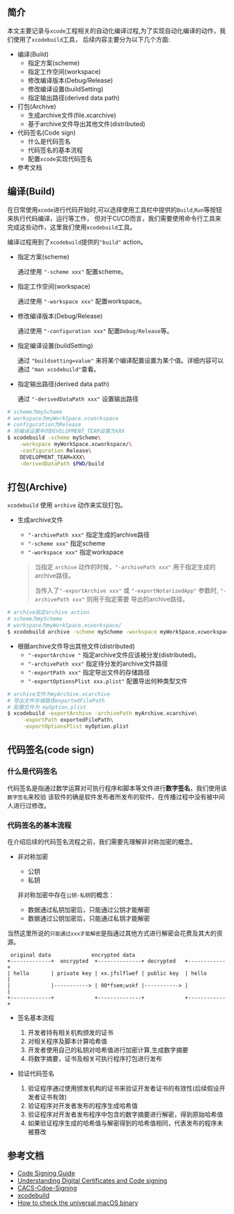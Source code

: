 ## 简介

本文主要记录与`xcode`工程相关的自动化编译过程,为了实现自动化编译的动作，我们使用了`xcodebuild`工具，
后续内容主要分为以下几个方面:

* 编译(Build)
    * 指定方案(scheme)
    * 指定工作空间(workspace)  
    * 修改编译版本(Debug/Release)
    * 修改编译设置(buildSetting)
    * 指定输出路径(derived data path)
* 打包(Archive)
    * 生成archive文件(file.xcarchive)
    * 基于archive文件导出其他文件(distributed)
* 代码签名(Code sign)
    * 什么是代码签名
    * 代码签名的基本流程
    * 配置`xcode`实现代码签名
* 参考文档

## 编译(Build)

在日常使用`xcode`进行代码开始时,可以选择使用工具栏中提供的`Build`,`Run`等按钮来执行代码编译，运行等工作，
但对于CI/CD而言，我们需要使用命令行工具来完成这些动作，这里我们使用`xcodebuild`工具。

编译过程用到了`xcodebuild`提供的`"build"` action。

* 指定方案(scheme)

    通过使用 `"-scheme xxx"` 配置scheme。

* 指定工作空间(workspace)

    通过使用 `"-workspace xxx"` 配置workspace。

* 修改编译版本(Debug/Release)

    通过使用 `"-configuration xxx"` 配置`Debug/Release`等。

* 指定编译设置(buildSetting)

    通过 `"buildsetting=value"` 来将某个编译配置设置为某个值。详细内容可以通过 `"man xcodebuild"`查看。

* 指定输出路径(derived data path)

    通过 `"-derivedDataPath xxx"` 设置输出路径
    
```sh
# scheme为myScheme
# workspace为myWorkSpace.xcworkspace
# configuration为Release
# 将编译设置中的DEVELOPMENT_TEAM设置为XXX
$ xcodebuild -scheme myScheme\
    -workspace myWorkSpace.xcworkspace/\
    -configuration Release\
    DEVELOPMENT_TEAM=XXX\
    -derivedDataPath $PWD/build
```


## 打包(Archive)

`xcodebuild` 使用 `archive` 动作来实现打包。

* 生成archive文件

    - `"-archivePath xxx"` 指定生成的archive路径
    - `"-scheme xxx"` 指定scheme
    - `"-workspace xxx"` 指定workspace

    
    > 当指定 `archive` 动作的时候，`"-archivePath xxx"` 用于指定生成的archive路径。
    > 
    > 当传入了`"-exportArchive xxx"` 或 `"-exportNotarizedApp"` 参数时, `"-archivePath xxx"` 则用于指定需要
    > 导出的archive路径。

```sh
# archive指定archive action
# scheme为myScheme
# workspace为myWorkSpace.xcworkspace/
$ xcodebuild archive -scheme myScheme -workspace myWorkSpace.xcworkspace/
```

* 根据archive文件导出其他文件(distributed)
    - `"-exportArchive "` 指定archive文件应该被分发(distributed)。
    - `"-archivePath xxx"` 指定待分发的archive文件路径
    - `"-exportPath xxx"` 指定导出文件的存储路径
    - `"-exportOptionsPlist xxx.plist"` 配置导出何种类型文件

```sh
# archive文件为myArchive.xcarchive
# 导出文件存储路径exportedFilePath
# 配置文件为 myOption.plist
$ xcodebuild -exportArchive -archivePath myArchive.xcarchive\
     -exportPath exportedFilePath\
     -exportOptionsPlist myOption.plist
```

## 代码签名(code sign)

### 什么是代码签名

代码签名是指通过数学运算对可执行程序和脚本等文件进行**数字签名**，我们使用该`数字签名`来校验
该软件的确是软件发布者所发布的软件，在传播过程中没有被中间人进行过修改。

### 代码签名的基本流程

在介绍后续的代码签名流程之前，我们需要先理解非对称加密的概念。

* 非对称加密
    - 公钥
    - 私钥

    非对称加密中存在`公钥-私钥`的概念：

    * 数据通过私钥加密后，只能通过公钥才能解密
    * 数据通过公钥加密后，只能通过私钥才能解密

当然这里所说的`只能通过xxx才能解密`是指通过其他方式进行解密会花费及其大的资源。

```
 original data             encrypted data
+-------------+  encrypted  +--------------+ decrypted   +------------+
| hello       | private key | xx.jfslflwef | public key  | hello      |
|             |-----------> | 90*fsem;wskf |-----------> |            |
+-------------+             +--------------+             +------------+
```

* 签名基本流程
    1. 开发者持有相关机构颁发的证书
    2. 对相关程序及脚本计算哈希值
    3. 开发者使用自己的私钥对哈希值进行加密计算,生成数字摘要
    4. 将数字摘要，证书及相关可执行程序打包进行发布


* 验证代码签名
    1. 验证程序通过使用颁发机构的证书来验证开发者证书的有效性(后续假设开发者证书有效)
    2. 验证程序对开发者发布的程序生成哈希值
    3. 验证程序对开发者发布程序中包含的数字摘要进行解密，得到原始哈希值
    4. 如果验证程序生成的哈希值与解密得到的哈希值相同，代表发布的程序未被篡改

## 参考文档

* [Code Signing Guide](https://developer.apple.com/library/archive/documentation/Security/Conceptual/CodeSigningGuide/Procedures/Procedures.html)
* [Understanding Digital Certificates and Code signing](https://www.oracle.com/technetwork/java/javase/documentation/digitalcerts-codesigning-4312830.html)
* [CACS-Cdoe-Signing](https://casecurity.org/wp-content/uploads/2016/12/CASC-Code-Signing.pdf)
* [xcodebuild](https://developer.apple.com/library/archive/technotes/tn2339/_index.html#//apple_ref/doc/uid/DTS40014588-CH1-HOW_DO_I_ARCHIVE_AND_EXPORT_MY_APP_FOR_DISTRIBUTION_)
* [How to check the universal macOS binary](https://developer.apple.com/documentation/apple-silicon/building-a-universal-macos-binary)

